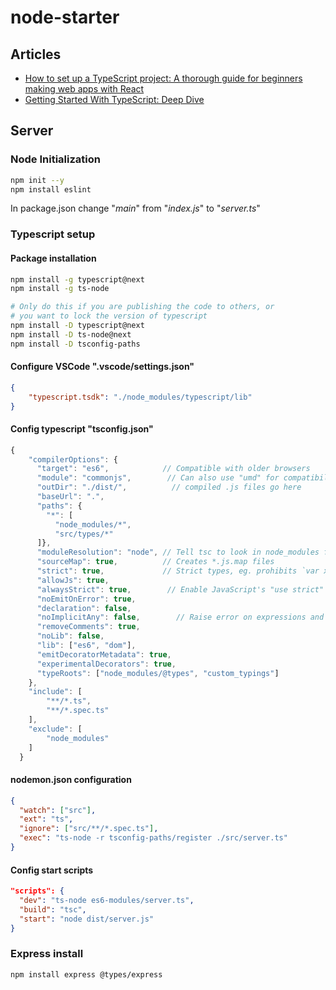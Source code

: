 # node-starter

## Articles

- [How to set up a TypeScript project: A thorough guide for beginners making web apps with React](https://medium.freecodecamp.org/how-to-set-up-a-typescript-project-67b427114884)
- [Getting Started With TypeScript: Deep Dive](https://basarat.gitbooks.io/typescript/content/docs/getting-started.html)

## Server

### Node Initialization

```bash
npm init --y
npm install eslint
```
In package.json change "*main*" from "*index.js*" to "*server.ts*"

### Typescript setup

#### Package installation

```bash
npm install -g typescript@next
npm install -g ts-node

# Only do this if you are publishing the code to others, or
# you want to lock the version of typescript
npm install -D typescript@next
npm install -D ts-node@next
npm install -D tsconfig-paths
```
#### Configure VSCode ".vscode/settings.json"

```json
{
    "typescript.tsdk": "./node_modules/typescript/lib"
}
```

#### Config typescript "tsconfig.json"

```js
{
    "compilerOptions": {
      "target": "es6",            // Compatible with older browsers
      "module": "commonjs",        // Can also use "umd" for compatibility with both Node.js and browser
      "outDir": "./dist/",          // compiled .js files go here
      "baseUrl": ".",
      "paths": {
        "*": [
          "node_modules/*",
          "src/types/*"
      ]},
      "moduleResolution": "node", // Tell tsc to look in node_modules for modules
      "sourceMap": true,          // Creates *.js.map files
      "strict": true,             // Strict types, eg. prohibits `var x=0; x=null`
      "allowJs": true,
      "alwaysStrict": true,        // Enable JavaScript's "use strict" mode
      "noEmitOnError": true,
      "declaration": false,
      "noImplicitAny": false,        // Raise error on expressions and declarations with an implied 'any' type.
      "removeComments": true,
      "noLib": false,
      "lib": ["es6", "dom"],
      "emitDecoratorMetadata": true,
      "experimentalDecorators": true,
      "typeRoots": ["node_modules/@types", "custom_typings"]
    },
    "include": [
        "**/*.ts",
        "**/*.spec.ts"
    ],
    "exclude": [
        "node_modules"
    ]
  }
```

#### nodemon.json configuration
```json
{
  "watch": ["src"],
  "ext": "ts",
  "ignore": ["src/**/*.spec.ts"],
  "exec": "ts-node -r tsconfig-paths/register ./src/server.ts"
}
```

#### Config start scripts

```json
"scripts": {
  "dev": "ts-node es6-modules/server.ts",
  "build": "tsc",
  "start": "node dist/server.js"
}
```

### Express install

```bash
npm install express @types/express
```